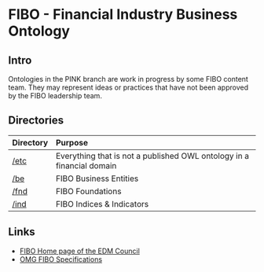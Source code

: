 # FIBO - Financial Industry Business Ontology

## Intro

Ontologies in the PINK branch are work in progress by some FIBO content team.  They may represent ideas or practices that have not been approved by the FIBO leadership team. 

## Directories

Directory     | Purpose
:------------ |:-------
[/etc](./etc) | Everything that is not a published OWL ontology in a financial domain
[/be](./be)   | FIBO Business Entities
[/fnd](./fnd) | FIBO Foundations
[/ind](./ind) | FIBO Indices & Indicators

## Links

- [FIBO Home page of the EDM Council](http://www.edmcouncil.org/financialbusiness)
- [OMG FIBO Specifications](http://www.omg.org/spec/EDMC-FIBO/)



